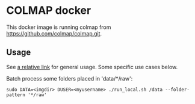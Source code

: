# COLMAP docker
This docker image is running colmap from https://github.com/colmap/colmap.git.

## Usage
See [a relative link](../README.md) for general usage. Some specific use cases below.

Batch process some folders placed in 'data/*/raw':
```
sudo DATA=<imgdir> DUSER=<myusername> ./run_local.sh /data --folder-pattern '*/raw'
```

